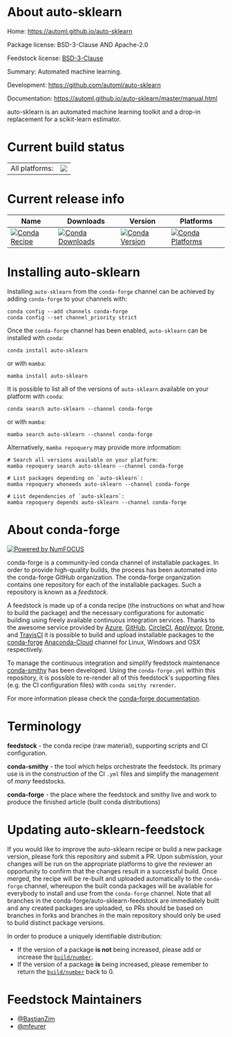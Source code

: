 About auto-sklearn
==================

Home: https://automl.github.io/auto-sklearn

Package license: BSD-3-Clause AND Apache-2.0

Feedstock license: [BSD-3-Clause](https://github.com/conda-forge/auto-sklearn-feedstock/blob/main/LICENSE.txt)

Summary: Automated machine learning.

Development: https://github.com/automl/auto-sklearn

Documentation: https://automl.github.io/auto-sklearn/master/manual.html

auto-sklearn is an automated machine learning toolkit and a drop-in replacement for a scikit-learn estimator.


Current build status
====================


<table><tr><td>All platforms:</td>
    <td>
      <a href="https://dev.azure.com/conda-forge/feedstock-builds/_build/latest?definitionId=12361&branchName=main">
        <img src="https://dev.azure.com/conda-forge/feedstock-builds/_apis/build/status/auto-sklearn-feedstock?branchName=main">
      </a>
    </td>
  </tr>
</table>

Current release info
====================

| Name | Downloads | Version | Platforms |
| --- | --- | --- | --- |
| [![Conda Recipe](https://img.shields.io/badge/recipe-auto--sklearn-green.svg)](https://anaconda.org/conda-forge/auto-sklearn) | [![Conda Downloads](https://img.shields.io/conda/dn/conda-forge/auto-sklearn.svg)](https://anaconda.org/conda-forge/auto-sklearn) | [![Conda Version](https://img.shields.io/conda/vn/conda-forge/auto-sklearn.svg)](https://anaconda.org/conda-forge/auto-sklearn) | [![Conda Platforms](https://img.shields.io/conda/pn/conda-forge/auto-sklearn.svg)](https://anaconda.org/conda-forge/auto-sklearn) |

Installing auto-sklearn
=======================

Installing `auto-sklearn` from the `conda-forge` channel can be achieved by adding `conda-forge` to your channels with:

```
conda config --add channels conda-forge
conda config --set channel_priority strict
```

Once the `conda-forge` channel has been enabled, `auto-sklearn` can be installed with `conda`:

```
conda install auto-sklearn
```

or with `mamba`:

```
mamba install auto-sklearn
```

It is possible to list all of the versions of `auto-sklearn` available on your platform with `conda`:

```
conda search auto-sklearn --channel conda-forge
```

or with `mamba`:

```
mamba search auto-sklearn --channel conda-forge
```

Alternatively, `mamba repoquery` may provide more information:

```
# Search all versions available on your platform:
mamba repoquery search auto-sklearn --channel conda-forge

# List packages depending on `auto-sklearn`:
mamba repoquery whoneeds auto-sklearn --channel conda-forge

# List dependencies of `auto-sklearn`:
mamba repoquery depends auto-sklearn --channel conda-forge
```


About conda-forge
=================

[![Powered by
NumFOCUS](https://img.shields.io/badge/powered%20by-NumFOCUS-orange.svg?style=flat&colorA=E1523D&colorB=007D8A)](https://numfocus.org)

conda-forge is a community-led conda channel of installable packages.
In order to provide high-quality builds, the process has been automated into the
conda-forge GitHub organization. The conda-forge organization contains one repository
for each of the installable packages. Such a repository is known as a *feedstock*.

A feedstock is made up of a conda recipe (the instructions on what and how to build
the package) and the necessary configurations for automatic building using freely
available continuous integration services. Thanks to the awesome service provided by
[Azure](https://azure.microsoft.com/en-us/services/devops/), [GitHub](https://github.com/),
[CircleCI](https://circleci.com/), [AppVeyor](https://www.appveyor.com/),
[Drone](https://cloud.drone.io/welcome), and [TravisCI](https://travis-ci.com/)
it is possible to build and upload installable packages to the
[conda-forge](https://anaconda.org/conda-forge) [Anaconda-Cloud](https://anaconda.org/)
channel for Linux, Windows and OSX respectively.

To manage the continuous integration and simplify feedstock maintenance
[conda-smithy](https://github.com/conda-forge/conda-smithy) has been developed.
Using the ``conda-forge.yml`` within this repository, it is possible to re-render all of
this feedstock's supporting files (e.g. the CI configuration files) with ``conda smithy rerender``.

For more information please check the [conda-forge documentation](https://conda-forge.org/docs/).

Terminology
===========

**feedstock** - the conda recipe (raw material), supporting scripts and CI configuration.

**conda-smithy** - the tool which helps orchestrate the feedstock.
                   Its primary use is in the construction of the CI ``.yml`` files
                   and simplify the management of *many* feedstocks.

**conda-forge** - the place where the feedstock and smithy live and work to
                  produce the finished article (built conda distributions)


Updating auto-sklearn-feedstock
===============================

If you would like to improve the auto-sklearn recipe or build a new
package version, please fork this repository and submit a PR. Upon submission,
your changes will be run on the appropriate platforms to give the reviewer an
opportunity to confirm that the changes result in a successful build. Once
merged, the recipe will be re-built and uploaded automatically to the
`conda-forge` channel, whereupon the built conda packages will be available for
everybody to install and use from the `conda-forge` channel.
Note that all branches in the conda-forge/auto-sklearn-feedstock are
immediately built and any created packages are uploaded, so PRs should be based
on branches in forks and branches in the main repository should only be used to
build distinct package versions.

In order to produce a uniquely identifiable distribution:
 * If the version of a package **is not** being increased, please add or increase
   the [``build/number``](https://docs.conda.io/projects/conda-build/en/latest/resources/define-metadata.html#build-number-and-string).
 * If the version of a package **is** being increased, please remember to return
   the [``build/number``](https://docs.conda.io/projects/conda-build/en/latest/resources/define-metadata.html#build-number-and-string)
   back to 0.

Feedstock Maintainers
=====================

* [@BastianZim](https://github.com/BastianZim/)
* [@mfeurer](https://github.com/mfeurer/)

